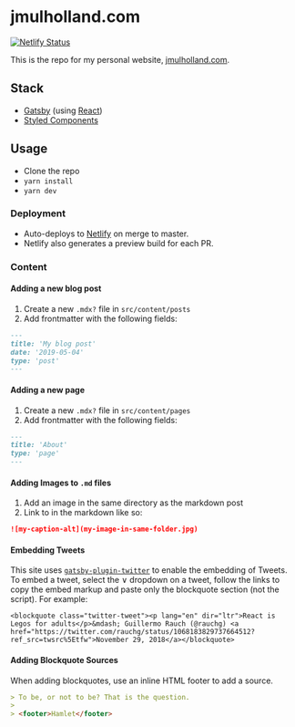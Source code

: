 # jmulholland.com

[![Netlify Status](https://api.netlify.com/api/v1/badges/f78a46a9-01dd-402b-8db6-872418d056dc/deploy-status)](https://app.netlify.com/sites/james/deploys)

This is the repo for my personal website,
[jmulholland.com](https://jmulholland.com).

## Stack

- [Gatsby](https://www.gatsbyjs.org/) (using
  [React](https://reactjs.org))
- [Styled Components](https://styled-components.com)

## Usage

- Clone the repo
- `yarn install`
- `yarn dev`

### Deployment

- Auto-deploys to
  [Netlify](https://app.netlify.com/sites/james/overview) on merge to
  master.
- Netlify also generates a preview build for each PR.

### Content

#### Adding a new blog post

1. Create a new `.mdx?` file in `src/content/posts`
2. Add frontmatter with the following fields:

```markdown
---
title: 'My blog post'
date: '2019-05-04'
type: 'post'
---
```

#### Adding a new page

1. Create a new `.mdx?` file in `src/content/pages`
2. Add frontmatter with the following fields:

```markdown
---
title: 'About'
type: 'page'
---
```

#### Adding Images to `.md` files

1. Add an image in the same directory as the markdown post
2. Link to in the markdown like so:

```markdown
![my-caption-alt](my-image-in-same-folder.jpg)
```

#### Embedding Tweets

This site uses
[`gatsby-plugin-twitter`](https://www.gatsbyjs.org/packages/gatsby-plugin-twitter/?=twitter)
to enable the embedding of Tweets. To embed a tweet, select the ∨
dropdown on a tweet, follow the links to copy the embed markup and
paste only the blockquote section (not the script). For example:

```
<blockquote class="twitter-tweet"><p lang="en" dir="ltr">React is Legos for adults</p>&mdash; Guillermo Rauch (@rauchg) <a href="https://twitter.com/rauchg/status/1068183829737664512?ref_src=twsrc%5Etfw">November 29, 2018</a></blockquote>
```

#### Adding Blockquote Sources

When adding blockquotes, use an inline HTML footer to add a source.

```markdown
> To be, or not to be? That is the question.
>
> <footer>Hamlet</footer>
```
